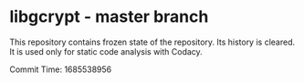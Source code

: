 # libgcrypt - master branch

This repository contains frozen state of the repository.
Its history is cleared. It is used only for static code
analysis with Codacy.

Commit Time: 1685538956